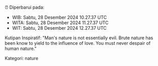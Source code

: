 ⏰ Diperbarui pada:
- WIB: Sabtu, 28 Desember 2024 10.27.37 UTC
- WITA: Sabtu, 28 Desember 2024 11.27.37 UTC
- WIT: Sabtu, 28 Desember 2024 12.27.37 UTC

Kutipan Inspiratif:
"Man's nature is not essentially evil. Brute nature has been know to yield to the influence of love. You must never despair of human nature."


Kategori: nature

